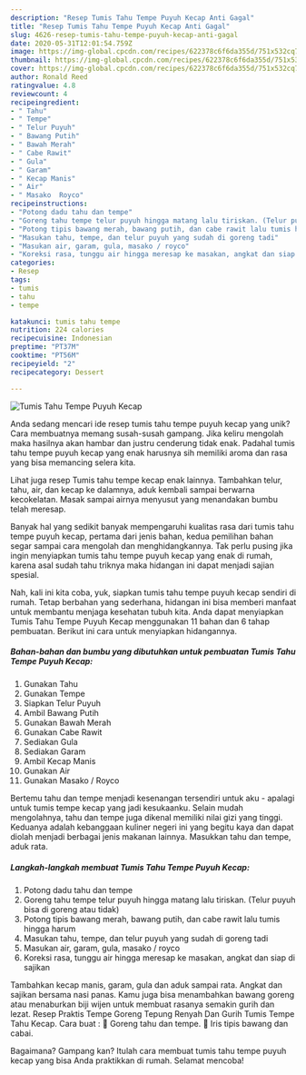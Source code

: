 ```yaml
---
description: "Resep Tumis Tahu Tempe Puyuh Kecap Anti Gagal"
title: "Resep Tumis Tahu Tempe Puyuh Kecap Anti Gagal"
slug: 4626-resep-tumis-tahu-tempe-puyuh-kecap-anti-gagal
date: 2020-05-31T12:01:54.759Z
image: https://img-global.cpcdn.com/recipes/622378c6f6da355d/751x532cq70/tumis-tahu-tempe-puyuh-kecap-foto-resep-utama.jpg
thumbnail: https://img-global.cpcdn.com/recipes/622378c6f6da355d/751x532cq70/tumis-tahu-tempe-puyuh-kecap-foto-resep-utama.jpg
cover: https://img-global.cpcdn.com/recipes/622378c6f6da355d/751x532cq70/tumis-tahu-tempe-puyuh-kecap-foto-resep-utama.jpg
author: Ronald Reed
ratingvalue: 4.8
reviewcount: 4
recipeingredient:
- " Tahu"
- " Tempe"
- " Telur Puyuh"
- " Bawang Putih"
- " Bawah Merah"
- " Cabe Rawit"
- " Gula"
- " Garam"
- " Kecap Manis"
- " Air"
- " Masako  Royco"
recipeinstructions:
- "Potong dadu tahu dan tempe"
- "Goreng tahu tempe telur puyuh hingga matang lalu tiriskan. (Telur puyuh bisa di goreng atau tidak)"
- "Potong tipis bawang merah, bawang putih, dan cabe rawit lalu tumis hingga harum"
- "Masukan tahu, tempe, dan telur puyuh yang sudah di goreng tadi"
- "Masukan air, garam, gula, masako / royco"
- "Koreksi rasa, tunggu air hingga meresap ke masakan, angkat dan siap di sajikan"
categories:
- Resep
tags:
- tumis
- tahu
- tempe

katakunci: tumis tahu tempe 
nutrition: 224 calories
recipecuisine: Indonesian
preptime: "PT37M"
cooktime: "PT56M"
recipeyield: "2"
recipecategory: Dessert

---
```



![Tumis Tahu Tempe Puyuh Kecap](https://img-global.cpcdn.com/recipes/622378c6f6da355d/751x532cq70/tumis-tahu-tempe-puyuh-kecap-foto-resep-utama.jpg)

Anda sedang mencari ide resep tumis tahu tempe puyuh kecap yang unik? Cara membuatnya memang susah-susah gampang. Jika keliru mengolah maka hasilnya akan hambar dan justru cenderung tidak enak. Padahal tumis tahu tempe puyuh kecap yang enak harusnya sih memiliki aroma dan rasa yang bisa memancing selera kita.

Lihat juga resep Tumis tahu tempe kecap enak lainnya. Tambahkan telur, tahu, air, dan kecap ke dalamnya, aduk kembali sampai berwarna kecokelatan. Masak sampai airnya menyusut yang menandakan bumbu telah meresap.

Banyak hal yang sedikit banyak mempengaruhi kualitas rasa dari tumis tahu tempe puyuh kecap, pertama dari jenis bahan, kedua pemilihan bahan segar sampai cara mengolah dan menghidangkannya. Tak perlu pusing jika ingin menyiapkan tumis tahu tempe puyuh kecap yang enak di rumah, karena asal sudah tahu triknya maka hidangan ini dapat menjadi sajian spesial.


Nah, kali ini kita coba, yuk, siapkan tumis tahu tempe puyuh kecap sendiri di rumah. Tetap berbahan yang sederhana, hidangan ini bisa memberi manfaat untuk membantu menjaga kesehatan tubuh kita. Anda dapat menyiapkan Tumis Tahu Tempe Puyuh Kecap menggunakan 11 bahan dan 6 tahap pembuatan. Berikut ini cara untuk menyiapkan hidangannya.

<!--inarticleads1-->

##### Bahan-bahan dan bumbu yang dibutuhkan untuk pembuatan Tumis Tahu Tempe Puyuh Kecap:

1. Gunakan  Tahu
1. Gunakan  Tempe
1. Siapkan  Telur Puyuh
1. Ambil  Bawang Putih
1. Gunakan  Bawah Merah
1. Gunakan  Cabe Rawit
1. Sediakan  Gula
1. Sediakan  Garam
1. Ambil  Kecap Manis
1. Gunakan  Air
1. Gunakan  Masako / Royco


Bertemu tahu dan tempe menjadi kesenangan tersendiri untuk aku - apalagi untuk tumis tempe kecap yang jadi kesukaanku. Selain mudah mengolahnya, tahu dan tempe juga dikenal memiliki nilai gizi yang tinggi. Keduanya adalah kebanggaan kuliner negeri ini yang begitu kaya dan dapat diolah menjadi berbagai jenis makanan lainnya. Masukkan tahu dan tempe, aduk rata. 

<!--inarticleads2-->

##### Langkah-langkah membuat Tumis Tahu Tempe Puyuh Kecap:

1. Potong dadu tahu dan tempe
1. Goreng tahu tempe telur puyuh hingga matang lalu tiriskan. (Telur puyuh bisa di goreng atau tidak)
1. Potong tipis bawang merah, bawang putih, dan cabe rawit lalu tumis hingga harum
1. Masukan tahu, tempe, dan telur puyuh yang sudah di goreng tadi
1. Masukan air, garam, gula, masako / royco
1. Koreksi rasa, tunggu air hingga meresap ke masakan, angkat dan siap di sajikan


Tambahkan kecap manis, garam, gula dan aduk sampai rata. Angkat dan sajikan bersama nasi panas. Kamu juga bisa menambahkan bawang goreng atau menaburkan biji wijen untuk membuat rasanya semakin gurih dan lezat. Resep Praktis Tempe Goreng Tepung Renyah Dan Gurih Tumis Tempe Tahu Kecap. Cara buat : 🥘 Goreng tahu dan tempe. 🥘 Iris tipis bawang dan cabai. 

Bagaimana? Gampang kan? Itulah cara membuat tumis tahu tempe puyuh kecap yang bisa Anda praktikkan di rumah. Selamat mencoba!
